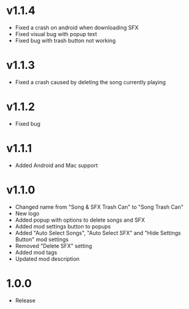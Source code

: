 # v1.1.4

* Fixed a crash on android when downloading SFX
* Fixed visual bug with popup text
* Fixed bug with trash button not working

# v1.1.3

* Fixed a crash caused by deleting the song currently playing

# v1.1.2

* Fixed bug

# v1.1.1

* Added Android and Mac support

# v1.1.0

* Changed name from "Song & SFX Trash Can" to "Song Trash Can"
* New logo
* Added popup with options to delete songs and SFX
* Added mod settings button to popups
* Added "Auto Select Songs", "Auto Select SFX" and "Hide Settings Button" mod settings
* Removed "Delete SFX" setting
* Added mod tags
* Updated mod description


# 1.0.0
* Release
